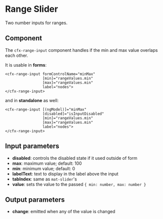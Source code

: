 # Range Slider

Two number inputs for ranges.

## Component

The `cfx-range-input` component handles if the min and max value overlaps each other.

It is usable in **forms**:

    <cfx-range-input formControlName="minMax"
                     [min]="rangeValues.min"
                     [max]="rangeValues.min"
                     label="nodes">
    </cfx-range-input>

and in **standalone** as well:

    <cfx-range-input [(ngModel)]="minMax"
                     [disabled]="isInputDisabled"
                     [min]="rangeValues.min"
                     [max]="rangeValues.min"
                     label="nodes">
    </cfx-range-input>

## Input parameters

-   **disabled**: controls the disabled state if it used outside of form
-   **max**: maximum value; default: 100
-   **min**: minimum value; default: 0
-   **labelText**: text to display in the label above the input
-   **tabIndex**: same as `mat-slider`'s
-   **value**: sets the value to the passed `{ min: number, max: number }`

## Output parameters

-   **change**: emitted when any of the value is changed
